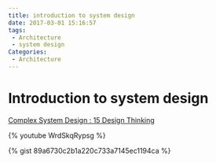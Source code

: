 ```yaml
---
title: introduction to system design
date: 2017-03-01 15:16:57
tags:
 - Architecture
 - system design
Categories:
 - Architecture
---
```


# Introduction to system design

[Complex System Design : 15 Design Thinking](https://www.youtube.com/watch?v=WrdSkqRypsg)

{% youtube WrdSkqRypsg %}

{% gist 89a6730c2b1a220c733a7145ec1194ca %}
